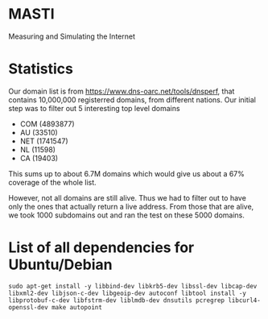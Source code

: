 # MASTI
Measuring and Simulating the Internet 

# Statistics
Our domain list is from https://www.dns-oarc.net/tools/dnsperf, that contains 10,000,000 registerred domains, from different nations.
Our initial step was to filter out 5 interesting top level domains
* COM (4893877) 
* AU (33510)
* NET (1741547)
* NL (11598)
* CA (19403)

This sums up to about 6.7M domains which would give us about a 67% coverage of the whole list. 

However, not all domains are still alive. Thus we had to filter out to have only the ones that actually return a live address. From those that are alive, we took 1000 subdomains out and ran the test on these 5000 domains. 

# List of all dependencies for Ubuntu/Debian
```
sudo apt-get install -y libbind-dev libkrb5-dev libssl-dev libcap-dev libxml2-dev libjson-c-dev libgeoip-dev autoconf libtool install -y libprotobuf-c-dev libfstrm-dev liblmdb-dev dnsutils pcregrep libcurl4-openssl-dev make autopoint
```
